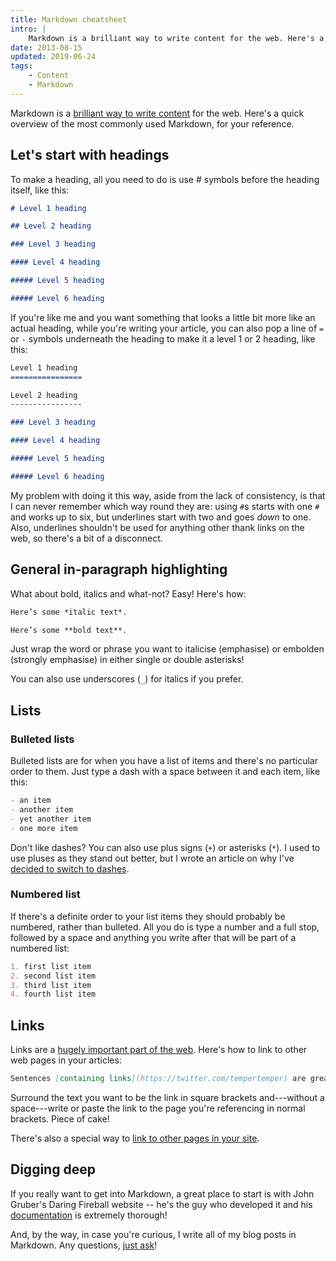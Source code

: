 ```yaml
---
title: Markdown cheatsheet
intro: |
    Markdown is a brilliant way to write content for the web. Here's a quick overview of the most commonly used Markdown, for your reference.
date: 2013-08-15
updated: 2019-06-24
tags:
    - Content
    - Markdown
---
```


Markdown is a [brilliant way to write content](/resources/what-is-markdown) for the web. Here's a quick overview of the most commonly used Markdown, for your reference.


## Let's start with headings

To make a heading, all you need to do is use # symbols before the heading itself, like this:

```markdown
# Level 1 heading

## Level 2 heading

### Level 3 heading

#### Level 4 heading

##### Level 5 heading

##### Level 6 heading
```

If you're like me and you want something that looks a little bit more like an actual heading, while you're writing your article, you can also pop a line of `=` or `-` symbols underneath the heading to make it a level 1 or 2 heading, like this:

```markdown
Level 1 heading
================

Level 2 heading
----------------

### Level 3 heading

#### Level 4 heading

##### Level 5 heading

##### Level 6 heading
```

My problem with doing it this way, aside from the lack of consistency, is that I can never remember which way round they are: using `#`s starts with one `#` and works up to six, but underlines start with two and goes *down* to one. Also, underlines shouldn't be used for anything other thank links on the web, so there's a bit of a disconnect.


## General in-paragraph highlighting

What about bold, italics and what-not? Easy! Here's how:

```markdown
Here’s some *italic text*.

Here’s some **bold text**.
```

Just wrap the word or phrase you want to italicise (emphasise) or embolden (strongly emphasise) in either single or double asterisks!

You can also use underscores (`_`) for italics if you prefer.


## Lists

### Bulleted lists

Bulleted lists are for when you have a list of items and there's no particular order to them. Just type a dash with a space between it and each item, like this:

```markdown
- an item
- another item
- yet another item
- one more item
```

Don't like dashes? You can also use plus signs (`+`) or asterisks (`*`). I used to use pluses as they stand out better, but I wrote an article on why I've [decided to switch to dashes](/blog/dashes-asterisks-and-plus-signs).

### Numbered list

If there's a definite order to your list items they should probably be numbered, rather than bulleted. All you do is type a number and a full stop, followed by a space and anything you write after that will be part of a numbered list:

```markdown
1. first list item
2. second list item
3. third list item
4. fourth list item
```


## Links

Links are a [hugely important part of the web](/resources/links-make-the-web-go-round). Here's how to link to other web pages in your articles:

```markdown
Sentences [containing links](https://twitter.com/tempertemper) are great.
```

Surround the text you want to be the link in square brackets and---without a space---write or paste the link to the page you're referencing in normal brackets. Piece of cake!

There's also a special way to [link to other pages in your site](/resources/how-to-write-a-link-using-markdown).


## Digging deep

If you really want to get into Markdown, a great place to start is with John Gruber's Daring Fireball website -- he's the guy who developed it and his [documentation](https://daringfireball.net/projects/markdown/) is extremely thorough!

And, by the way, in case you're curious, I write all of my blog posts in Markdown. Any questions, [just ask](https://twitter.com/tempertemper)!
